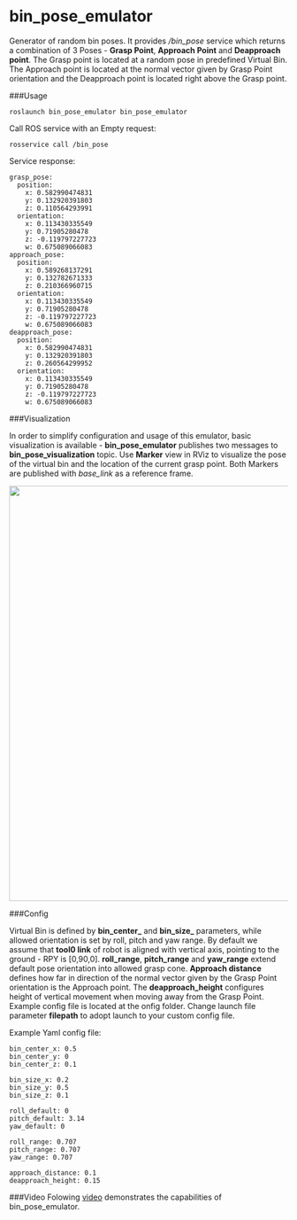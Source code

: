 # bin_pose_emulator

Generator of random bin poses. It provides */bin_pose* service which returns a combination of 3 Poses - **Grasp Point**, **Approach Point** and **Deapproach point**. The Grasp point is located at a random pose in predefined Virtual Bin. The Approach point is located at the normal vector given by Grasp Point orientation and the Deapproach point is located right above the Grasp point.

###Usage

```
roslaunch bin_pose_emulator bin_pose_emulator
```
Call ROS service with an Empty request:
```
rosservice call /bin_pose
```

Service response:
```
grasp_pose: 
  position: 
    x: 0.582990474831
    y: 0.132920391803
    z: 0.110564293991
  orientation: 
    x: 0.113430335549
    y: 0.71905280478
    z: -0.119797227723
    w: 0.675089066083
approach_pose: 
  position: 
    x: 0.589268137291
    y: 0.132782671333
    z: 0.210366960715
  orientation: 
    x: 0.113430335549
    y: 0.71905280478
    z: -0.119797227723
    w: 0.675089066083
deapproach_pose: 
  position: 
    x: 0.582990474831
    y: 0.132920391803
    z: 0.260564299952
  orientation: 
    x: 0.113430335549
    y: 0.71905280478
    z: -0.119797227723
    w: 0.675089066083
```

###Visualization

In order to simplify configuration and usage of this emulator, basic visualization is available - **bin_pose_emulator** publishes two  messages to **bin_pose_visualization** topic. Use **Marker** view in RViz to visualize the pose of the virtual bin and the location of the current grasp point. Both Markers are published with *base_link* as a reference frame. 

<img src="http://www.smartroboticsys.eu/wp-content/uploads/2016/12/bin_pose_emulator.jpg" width="750">

###Config

Virtual Bin is defined by **bin_center_** and **bin_size_** parameters, while allowed orientation is set by roll, pitch and yaw range. By default we assume that **tool0 link** of robot is aligned with vertical axis, pointing to the ground - RPY is [0,90,0]. **roll_range**, **pitch_range** and **yaw_range** extend default pose orientation into allowed grasp cone. 
**Approach distance** defines how far in direction of the normal vector given by the Grasp Point orientation is the Approach point. The **deapproach_height** configures height of vertical movement when moving away from the Grasp Point. Example config file is located at the onfig folder. Change launch file parameter **filepath** to adopt launch to your custom config file.

Example Yaml config file: 
```
bin_center_x: 0.5
bin_center_y: 0
bin_center_z: 0.1

bin_size_x: 0.2
bin_size_y: 0.5
bin_size_z: 0.1

roll_default: 0
pitch_default: 3.14
yaw_default: 0

roll_range: 0.707
pitch_range: 0.707
yaw_range: 0.707

approach_distance: 0.1
deapproach_height: 0.15
```

###Video
Folowing [video](https://youtu.be/l4nY1mkcvU8) demonstrates the capabilities of bin_pose_emulator.
